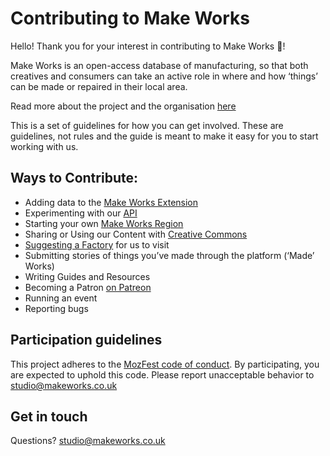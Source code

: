 # Contributing to Make Works

Hello!
Thank you for your interest in contributing to Make Works 🎉!

Make Works is an open-access database of manufacturing, so that both creatives and consumers can take an active role in where and how ‘things’ can be made or repaired in their local area. 

Read more about the project and the organisation [here](https://make.works/about) 

This is a set of guidelines for how you can get involved. These are guidelines, not rules and the guide is meant to make it easy for you to start working with us. 

## Ways to Contribute:

* Adding data to the [Make Works Extension](http://extension.make.works/)
* Experimenting with our [API](https://make.works/api)
* Starting your own [Make Works Region](https://make.works/start-a-region)
* Sharing or Using our Content with [Creative Commons](https://creativecommons.org/licenses/by-sa/4.0/)
* [Suggesting a Factory](https://make.works/suggest-a-factory) for us to visit
* Submitting stories of things you’ve made through the platform (‘Made’ Works)
* Writing Guides and Resources
* Becoming a Patron [on Patreon](https://www.patreon.com/makeworks)
* Running an event
* Reporting bugs 

## Participation guidelines
This project adheres to the [MozFest code of conduct](https://github.com/acabunoc/mozfest-repo-template/blob/master/CODE_OF_CONDUCT.md). By participating, you are expected to uphold this code. Please report unacceptable behavior to studio@makeworks.co.uk

## Get in touch
Questions? studio@makeworks.co.uk
